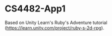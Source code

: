 # CS4482-App1

Based on Unity Learn's Ruby's Adventure tutorial (https://learn.unity.com/project/ruby-s-2d-rpg).
